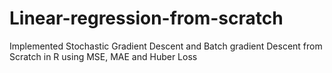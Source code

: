# Linear-regression-from-scratch

Implemented Stochastic Gradient Descent and Batch gradient Descent from Scratch in R
using MSE, MAE and Huber Loss

